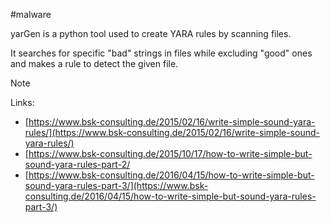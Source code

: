 #malware 

yarGen is a python tool used to create YARA rules by scanning files.

It searches for specific "bad" strings in files while excluding "good" ones and makes a rule to detect the given file.

>[!note]
>Links:
>- [https://www.bsk-consulting.de/2015/02/16/write-simple-sound-yara-rules/](https://www.bsk-consulting.de/2015/02/16/write-simple-sound-yara-rules/)
>-  [https://www.bsk-consulting.de/2015/10/17/how-to-write-simple-but-sound-yara-rules-part-2/
>-  [https://www.bsk-consulting.de/2016/04/15/how-to-write-simple-but-sound-yara-rules-part-3/](https://www.bsk-consulting.de/2016/04/15/how-to-write-simple-but-sound-yara-rules-part-3/)



